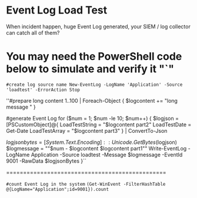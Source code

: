 # Event Log Load Test

When incident happen, huge Event Log generated, your SIEM / log collector can catch all of them?

You may need the PowerShell code below to simulate and verify it
"`"
===============================================
``#create log source name
New-EventLog -LogName 'Application' -Source 'loadtest' -ErrorAction Stop``

''#prepare long content
1..100 | Foreach-Object {
  $logcontent += "long message "
}

#generate Event Log
for ($num = 1; $num -le 10; $num++)
{
  $logjson = [PSCustomObject]@{
    LoadTestString = "$logcontent part2"
    LoadTestDate = Get-Date
    LoadTestArray = "$logcontent part3"
  } | ConvertTo-Json

  $logjsonbytes = [System.Text.Encoding]::Unicode.GetBytes($logjson)
  $logmessage = ""$num - $logcontent $logcontent part1""
  Write-EventLog -LogName Application -Source loadtest -Message $logmessage -EventId 9001 -RawData $logjsonBytes
}``

===============================================

``#count Event Log in the system``
``(Get-WinEvent -FilterHashTable @{LogName="Application";id=9001}).count``
